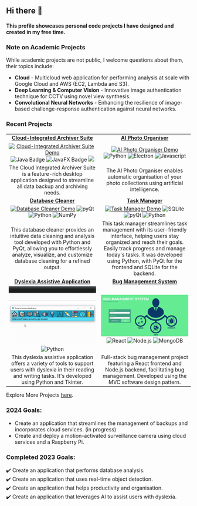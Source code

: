 ## Hi there 👋

#### This profile showcases personal code projects I have designed and created in my free time.

### Note on Academic Projects

While academic projects are not public, I welcome questions about them, their topics include:

- **Cloud** - Multicloud web application for performing analysis at scale with Google Cloud and AWS (EC2, Lambda and S3).
- **Deep Learning & Computer Vision** - Innovative image authentication technique for CCTV using novel view synthesis.
- **Convolutional Neural Networks** - Enhancing the resilience of image-based challenge-response authentication against neural networks.



### Recent Projects



<table>
    <tr align="center" width="50%">
        <td>
            <a href="https://github.com/StevenButtifint/cloud-integrated-archiver-suite"><b>Cloud-Integrated Archiver Suite</b></a>
        </td>
        <td>
            <a href="https://github.com/StevenButtifint/ai-photo-organiser"><b>AI Photo Organiser</b></a>
        </td>
    </tr>
    <tr align="center" width="50%">
        <td>
            <a href="https://github.com/StevenButtifint/cloud-integrated-archiver-suite"><img src="https://github.com/StevenButtifint/cloud-integrated-archiver-suite/blob/main/demo/demo_1.gif?raw=true" alt="Cloud-Integrated Archiver Suite Demo"></a>
            <img src="https://img.shields.io/badge/java-%23ED8B00.svg?style=for-the-badge&logo=openjdk&logoColor=white" alt="Java Badge">
            <img src="https://img.shields.io/badge/javafx-%23FF0000.svg?style=for-the-badge&logo=javafx&logoColor=white" alt="JavaFX Badge">
            <img src ="https://img.shields.io/badge/postgres-%23316192.svg?&style=for-the-badge&logo=postgresql&logoColor=white"/>
        </td>
        <td>
            <a href="https://github.com/StevenButtifint/ai-photo-organiser"><img src="https://github.com/StevenButtifint/ai-photo-organiser/blob/main/demo/demo_video.gif?raw=true" alt="AI Photo Organiser Demo"></a>
            <img src="https://img.shields.io/badge/python-3670A0?style=for-the-badge&logo=python&logoColor=ffdd54" alt="Python">
            <img src="https://img.shields.io/badge/Electron-191970?style=for-the-badge&logo=Electron&logoColor=white" alt="Electron">
            <img src="https://img.shields.io/badge/javascript-%23323330.svg?style=for-the-badge&logo=javascript&logoColor=%23F7DF1E" alt="Javascript">
        </td>
    </tr>
    <tr align="center" width="50%" >
        <td>
            The Cloud Integrated Archiver Suite is a feature-rich desktop application designed to streamline all data backup and archiving needs.
        </td>
        <td>
            The AI Photo Organiser enables automatic organisation of your photo collections using artificial intelligence.
        </td>
    </tr>

  <tr align="center" width="50%">
    <td><a href="https://github.com/StevenButtifint/database-cleaner"><b>Database Cleaner</b></a>
    </td>
    <td><a href="https://github.com/StevenButtifint/task-manager"><b>Task Manager</b></a>
    </td>
  </tr>
  <tr align="center" width="50%">
    <td>
        <a href="https://github.com/StevenButtifint/database-cleaner"><img src="https://github.com/stevenbuttifint/database-cleaner/blob/main/demo/analysis_demo.gif?raw=true" alt="Database Cleaner Demo"></a>
        <img src="https://img.shields.io/badge/Qt-%23217346.svg?style=for-the-badge&logo=Qt&logoColor=white" alt="pyQt">
        <img src="https://img.shields.io/badge/python-3670A0?style=for-the-badge&logo=python&logoColor=ffdd54" alt="Python">
        <img src="https://img.shields.io/badge/numpy-%23013243.svg?style=for-the-badge&logo=numpy&logoColor=white" alt="NumPy">
    </td>
    <td>
        <a href="https://github.com/StevenButtifint/task-manager"><img src="https://github.com/StevenButtifint/task-manager/blob/main/demo_images/demo_one.gif?raw=true" alt="Task Manager Demo"></a>
        <img src="https://img.shields.io/badge/sqlite-%2307405e.svg?style=for-the-badge&logo=sqlite&logoColor=white" alt="SQLite">
        <img src="https://img.shields.io/badge/Qt-%23217346.svg?style=for-the-badge&logo=Qt&logoColor=white" alt="pyQt">
        <img src="https://img.shields.io/badge/python-3670A0?style=for-the-badge&logo=python&logoColor=ffdd54" alt="Python">
    </td>
  </tr>
  <tr>
    <td align="center" width="50%">This database cleaner provides an intuitive data cleaning and analysis tool developed with Python and PyQt, allowing you to effortlessly analyze, visualize, and customize database cleaning for a refined output.
    </td>
    <td align="center" width="50%">This task manager streamlines task management with its user-friendly interface, helping users stay organized and reach their goals. Easily track progress and manage today's tasks. It was developed using Python, with PyQt for the frontend and SQLite for the backend.
    </td>
  </tr>
  <tr align="center" width="50%">
    <td><a href="https://github.com/StevenButtifint/dyslexia-assistive-application"><b>Dyslexia Assistive Application</b></a>
    </td>
    <td><a href="https://github.com/StevenButtifint/bug-management-system"><b>Bug Management System</b></a>
    </td>
  </tr>
  <tr align="center" width="50%">
    <td>
        <a href="https://github.com/StevenButtifint/dyslexia-assistive-application"><img src="https://github.com/stevenbuttifint/dyslexia-assistive-application/blob/main/res/demo/demo_1.gif?raw=true" alt="Dyslexia Assistive Application Demo"></a>
        <img src="https://img.shields.io/badge/python-3670A0?style=for-the-badge&logo=python&logoColor=ffdd54" alt="Python">
    </td>
        <td>
        <a href="https://github.com/StevenButtifint/bug-management-system"><img src="https://raw.githubusercontent.com/stevenbuttifint/bug-management-system/main/res/demo/BMS_demo.gif" alt="Bug Manager Demo"></a>
        <img src="https://img.shields.io/badge/react-%2320232a.svg?style=for-the-badge&logo=react&logoColor=%2361DAFB" alt="React">
        <img src="https://img.shields.io/badge/node.js-6DA55F?style=for-the-badge&logo=node.js&logoColor=white" alt="Node.js">
        <img src="https://img.shields.io/badge/MongoDB-%234ea94b.svg?style=for-the-badge&logo=mongodb&logoColor=white" alt="MongoDB">
    </td>
  </tr>
  <tr>
    <td align="center" width="50%">This dyslexia assistive application offers a variety of tools to support users with dyslexia in their reading and writing tasks. It's developed using Python and Tkinter.
    </td>
    <td align="center" width="50%">Full-stack bug management project featuring a React frontend and Node.js backend, facilitating bug management. Developed using the MVC software design pattern.
    </td>
  </tr>
</table>

Explore More Projects [here](https://github.com/StevenButtifint?tab=repositories).

### 2024 Goals:
- Create an application that streamlines the management of backups and incorporates cloud services. (in progress)
- Create and deploy a motion-activated surveillance camera using cloud services and a Raspberry Pi.

### Completed 2023 Goals:
:heavy_check_mark: Create an application that performs database analysis. <br>
:heavy_check_mark: Create an application that uses real-time object detection. <br>
:heavy_check_mark: Create an application that helps productivity and organisation. <br>
:heavy_check_mark: Create an application that leverages AI to assist users with dyslexia.

[comment]: <> (references:)
[comment]: <> (badges source: https://github.com/Ileriayo/markdown-badges)
[comment]: <> (Language stats source: https://github.com/anuraghazra/github-readme-stats)
